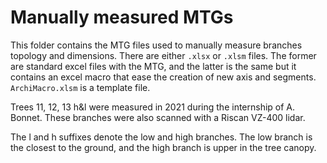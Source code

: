# Manually measured MTGs

This folder contains the MTG files used to manually measure branches topology and dimensions. There are either `.xlsx` or `.xlsm` files. The former are standard excel files with the MTG, and the latter is the same but it contains an excel macro that ease the creation of new axis and segments. `ArchiMacro.xlsm` is a template file.

Trees 11, 12, 13 h&l were measured in 2021 during the internship of A. Bonnet. These branches were also scanned with a Riscan VZ-400 lidar.

The l and h suffixes denote the low and high branches. The low branch is the closest to the ground, and the high branch is upper in the tree canopy.
